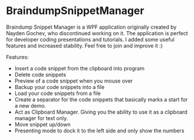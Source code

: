 BraindumpSnippetManager
=======================

Braindump Snippet Manager is a WPF application originally created by Nayden Gochev, who discontinued working on it. The application is perfect for developer coding presentations and tutorials. I added some useful features and increased stability. Feel free to join and improve it :)

Features:
- Insert a code snippet from the clipboard into program
- Delete code snippets
- Preview of a code snippet when you mouse over 
- Backup your code snippets into a file
- Load your code snippets from a file
- Create a separator for the code snippets that basically marks a start for a new demo.
- Act as Clipboard Manager. Giving you the ability to use it as a clipboard manager for text only.
- Move snippet up/down
- Presenting mode to dock it to the left side and only show the numbers
